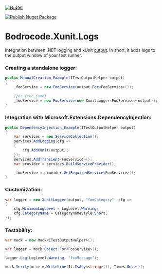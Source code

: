 [![NuGet](http://img.shields.io/nuget/v/Bodrocode.Xunit.Logs.svg)](https://www.nuget.org/packages/Bodrocode.Xunit.Logs/)

[![Publish Nuget Package](https://github.com/ilya-chumakov/Bodrocode.Xunit.Logs/actions/workflows/publish.yml/badge.svg)](https://github.com/ilya-chumakov/Bodrocode.Xunit.Logs/actions/workflows/publish.yml)

# Bodrocode.Xunit.Logs

Integration between .NET logging and xUnit [output](https://xunit.net/docs/capturing-output).
In short, it adds logs to the output window of your test runner.

### Creating a standalone logger:
```cs
public ManualCreation_Example(ITestOutputHelper output)
{
    _fooService = new FooService(output.For<FooService>());
    
    //or (the same)
    _fooService = new FooService(new XunitLogger<FooService>(output));
}
```

### Integration with Microsoft.Extensions.DependencyInjection:
```cs
public DependencyInjection_Example(ITestOutputHelper output)
{
    var services = new ServiceCollection();
    services.AddLogging(cfg =>
    {
        cfg.AddXunit(output);
    });
    services.AddTransient<FooService>();
    var provider = services.BuildServiceProvider();

    _fooService = provider.GetRequiredService<FooService>();
}
```

### Customization:

```cs
var logger = new XunitLogger(output, "fooCategory", cfg =>
{
    cfg.MinimumLogLevel = LogLevel.Warning;
    cfg.CategoryName = CategoryNameStyle.Short;
});
```

### Testability:

```cs
var mock = new Mock<ITestOutputHelper>();

var logger = mock.Object.For<FooService>();

logger.Log(LogLevel.Warning, "fooMessage");

mock.Verify(m => m.WriteLine(It.IsAny<string>()), Times.Once());
```